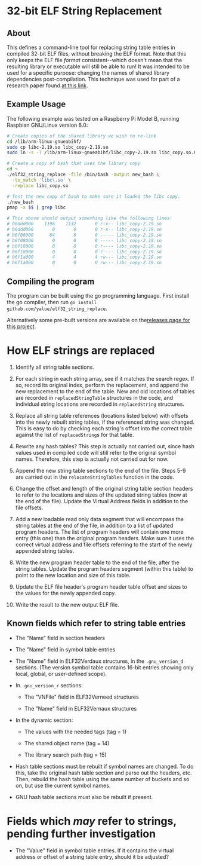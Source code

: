 32-bit ELF String Replacement
=============================

About
-----

This defines a command-line tool for replacing string table entries in compiled
32-bit ELF files, without breaking the ELF format. Note that this only keeps
the ELF file *format* consistent--which doesn't mean that the resulting library
or executable will still be able to run! It was intended to be used for a
specific purpose: changing the names of shared library dependencies
post-compilation. This technique was used for part of a research paper found
[at this link](https://cs.unc.edu/~anderson/papers/rtas17a.pdf).

Example Usage
-------------

The following example was tested on a Raspberry Pi Model B, running Raspbian
GNU/Linux version 8.0:

```bash
# Create copies of the shared library we wish to re-link
cd /lib/arm-linux-gnueabihf/
sudo cp libc-2.19.so libc_copy-2.19.so
sudo ln -s -T /lib/arm-linux-gnueabihf/libc_copy-2.19.so libc_copy.so.6

# Create a copy of bash that uses the library copy
cd ~
./elf32_string_replace -file /bin/bash -output new_bash \
  -to_match 'libc\.so' \
  -replace libc_copy.so

# Test the new copy of bash to make sure it loaded the libc copy.
./new_bash
pmap -x $$ | grep libc

# This above should output something like the following lines:
# b6ddd000    1196    1132       0 r-x-- libc_copy-2.19.so
# b6ddd000       0       0       0 r-x-- libc_copy-2.19.so
# b6f08000      64       0       0 ----- libc_copy-2.19.so
# b6f08000       0       0       0 ----- libc_copy-2.19.so
# b6f18000       8       8       8 r---- libc_copy-2.19.so
# b6f18000       0       0       0 r---- libc_copy-2.19.so
# b6f1a000       4       4       4 rw--- libc_copy-2.19.so
# b6f1a000       0       0       0 rw--- libc_copy-2.19.so
```

Compiling the program
---------------------
The program can be built using the go programming language. First install the
go compiler, then run `go install github.com/yalue/elf32_string_replace`.

Alternatively some pre-built versions are available on the[releases page for
this project](https://github.com/yalue/elf32_string_replace/releases).

How ELF strings are replaced
============================

 1. Identify all string table sections.

 2. For each string in each string array, see if it matches the search regex.
    If so, record its original index, perform the replacement, and append the
    new replacement to the end of the table. New and old locations of tables
    are recorded in `replacedStringTable` structures in the code, and
    individual string locations are recorded in `replacedString` structures.

 3. Replace all string table references (locations listed below) with offsets
    into the newly rebuilt string tables, if the referenced string was changed.
    This is easy to do by checking each string's offset into the correct table
    against the list of `replacedString`s for that table.

 4. Rewrite any hash tables? This step is actually not carried out, since hash
    values used in compiled code will still refer to the original symbol names.
    Therefore, this step is actually not carried out for now.

 5. Append the new string table sections to the end of the file. Steps 5-9 are
    carried out in the `relocateStringTables` function in the code.

 6. Change the offset and length of the original string table section headers
    to refer to the locations and sizes of the updated string tables (now at
    the end of the file). Update the Virtual Address fields in addition to the
    file offsets.

 7. Add a new loadable read only data segment that will encompass the string
    tables at the end of the file, in addition to a list of updated program
    headers. The list of program headers will contain one more entry (this one)
    than the original program headers. Make sure it uses the correct virtual
    address and file offsets referring to the start of the newly appended
    string tables.

 8. Write the new program header table to the end of the file, after the string
    tables. Update the program headers segment (within this table) to point to
    the new location and size of this table.

 9. Update the ELF file header's program header table offset and sizes to
    the values for the newly appended copy.

 10. Write the result to the new output ELF file.

Known fields which refer to string table entries
------------------------------------------------

 - The "Name" field in section headers

 - The "Name" field in symbol table entries

 - The "Name" field in ELF32Verdaux structures, in the `.gnu_version_d`
   sections. (The version symbol table contains 16-bit entries showing only
   local, global, or user-defined scope).

 - In `.gnu_version_r` sections:

    - The "VNFile" field in ELF32Verneed structures

    - The "Name" field in ELF32Vernaux structures

 - In the dynamic section:

    - The values with the needed tags (tag = 1)

    - The shared object name (tag = 14)

    - The library search path (tag = 15)

 - Hash table sections must be rebuilt if symbol names are changed. To do this,
   take the original hash table section and parse out the headers, etc. Then,
   rebuild the hash table using the same number of buckets and so on, but use
   the current symbol names.

 - GNU hash table sections must also be rebuilt if present.

Fields which *may* refer to strings, pending further investigation
==================================================================

 - The "Value" field in symbol table entries. If it contains the virtual
   address or offset of a string table entry, should it be adjusted?
